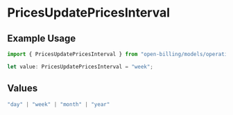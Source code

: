 # PricesUpdatePricesInterval

## Example Usage

```typescript
import { PricesUpdatePricesInterval } from "open-billing/models/operations";

let value: PricesUpdatePricesInterval = "week";
```

## Values

```typescript
"day" | "week" | "month" | "year"
```